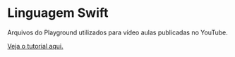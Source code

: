 Linguagem Swift
===============

Arquivos do Playground utilizados para vídeo aulas publicadas no YouTube.

[Veja o tutorial aqui.](https://www.youtube.com/playlist?list=PLcfYS74hZ3buUPhZFdFGPBdo0_KwdRwoN)
